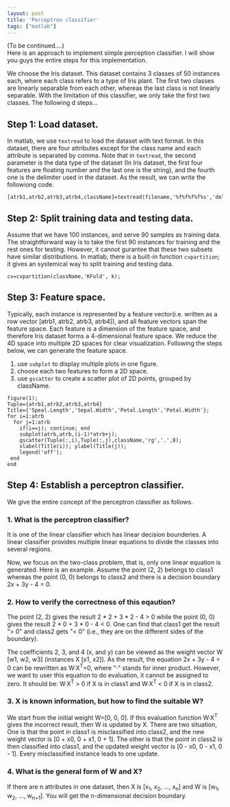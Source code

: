 ```yaml
---
layout: post
title: 'Perceptron classifier'
tags: ["matlab"]
---
```

(To be continued....) <br>
Here is an approach to implement simple perception classifier. I will show you guys the entire steps for this implementation.

We choose the Iris dataset. This dataset contains 3 classes of 50 instances each, where each class refers to a type of Iris plant. The first two classes are linearly separable from each other, whereas the last class is not linearly separable. With the limitation of this classifier, we only take the first two classes. The following d steps...

## Step 1: Load dataset.<br>
In matlab, we use `textread` to load the dataset with text format. In this dataset, there are four attributes except for the class name and each attribute is separated by comma. Note that in `textread`, the second parameter is the data type of the dataset (In Iris dataset, the first four features are floating number and the last one is the string), and the fourth one is the delimiter used in the dataset. As the result, we can write the followiong code.
~~~
[atrb1,atrb2,atrb3,atrb4,className]=textread(filename,'%f%f%f%f%s','delimiter,',');
~~~

## Step 2: Split training data and testing data. <br>
Assume that we have 100 instances, and serve 90 samples as training data. The straightforward way is to take the first 90 instances for training and the rest ones for testing. However, it cannot gurantee that these two subsets have similar distributions. In matlab, there is a built-in function `cvpartition`; it gives an systemical way to split training and testing data.
~~~ 
cv=cvpartition(className,'KFold', k);
~~~

## Step 3: Feature space. <br>
Typically, each instance is represented by a feature vector(i.e. written as a row vector [atrb1, atrb2, atrb3, atrb4]), and 
all feature vectors span the feature space. Each feature is a dimension of the feature space, and therefore Iris dataset forms a 4-dimensional feature space. We reduce the 4D space into multiple 2D spaces for clear visualization. Following the steps below, we can generate the feature space.

1. use `subplot` to display multiple plots in one figure. 
2. choose each two features to form a 2D space.
3. use `gscatter` to create a scatter plot of 2D points, grouped by className.

~~~
figure(1);
Tuple={atrb1,atrb2,atrb3,atrb4}
Title={'Speal.Length','Sepal.Width','Petal.Length','Petal.Width'};
for i=1:atrb
  for j=1:atrb
    if(i==j); continue; end
    subplot(atrb,atrb,(i-1)*atrb+j);
    gscatter(Tuple(:,i),Tuple(:,j),className,'rg','.',8);
    xlabel(Title(i)); ylabel(Title(j));
    legend('off');
 end
end
~~~

## Step 4: Establish a perceptron classifier. <br>
We give the entire concept of the perceptron classifier as follows. <br>

### 1. What is the perceptron classifier? <br>
It is one of the linear classifier which has linear decision bounderies. A linear classifier provides multiple linear equations to divide the classes into several regions. <p>
Now, we focus on the two-class problem, that is, only one linear equation is generated. Here is an example. Assume the point (2, 2) belongs to class1 whereas the point (0, 0) belongs to class2 and there is a decision boundary 2x + 3y - 4 = 0. 

### 2. How to verify the correctness of this eqaution? <br>
The point (2, 2) gives the result 2 * 2 + 3 * 2 - 4 > 0 while the point (0, 0) gives the result 2 * 0 + 3 * 0 - 4 < 0. One can find that class1 get the result "> 0" and class2 gets "< 0" (i.e., they are on the different sides of the boundary). <p>
The coefficients 2, 3, and 4 (x, and y) can be viewed as the weight vector W [w1, w2, w3] (instances X [x1, x2]). As the result, the equation 2x + 3y - 4 = 0 can be rewritten as W·X<sup>T</sup>=0, where "·" stands for inner product. However, we want to user this equation to do evaluation, it cannot be assigned to zero. It should be: W·X<sup>T</sup> > 0 if X is in class1 and W·X<sup>T</sup> < 0 if X is in class2. <br>

### 3. X is known information, but how to find the suitable W? <br>
We start from the initial weight W=[0, 0, 0]. If this evaluation function W·X<sup>T</sup> gives the incorrect result, then W is updated by X. There are two situation, One is that the point in class1 is misclassified into class2, and the new weight vector is [0 + x0, 0 + x1, 0 + 1]. The other is that the point in class2 is then classified into class1, and the updated weight vector is [0 - x0, 0 - x1, 0 - 1]. Every misclassified instance leads to one update.

### 4. What is the general form of W and X?
If there are n attributes in one dataset, then X is [x<sub>1</sub>, x<sub>2</sub>, ..., x<sub>n</sub>] and W is [w<sub>1</sub>, w<sub>2</sub>, ..., w<sub>n+1</sub>]. You will get the n-dimensional decision boundary.
